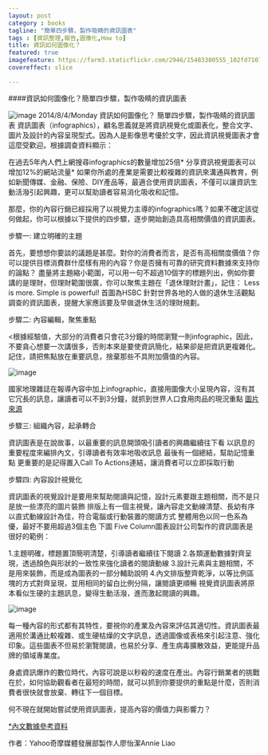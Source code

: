 ```yaml
---
layout: post
category : books 
tagline: "簡單四步驟，製作吸睛的資訊圖表"
tags : [資訊整理,報告,圖像化,How to]
title: 資訊如何圖像化？
featured: true
imagefeature: https://farm3.staticflickr.com/2946/15483380555_102fd71073_o.jpg
covereffect: slice

---
```

####資訊如何圖像化？簡單四步驟，製作吸睛的資訊圖表
 
 ![image](https://farm4.staticflickr.com/3927/15296446250_1c1554fcaa_o.jpg)
2014/8/4/Monday 
資訊如何圖像化？
簡單四步驟，製作吸睛的資訊圖表
資訊圖表（infographics），顧名思義就是將資訊視覺化或圖表化，整合文字、圖片及設計的內容呈現型式。因為人是影像思考優於文字，因此資訊視覺圖表才會這麼受歡迎。根據調查資料顯示：

在過去5年內人們上網搜尋infographics的數量增加25倍*
分享資訊視覺圖表可以增加12%的網站流量*
如果你所處的產業是需要比較複雜的資訊來溝通與教育，例如新聞傳媒、金融、保險、DIY產品等，最適合使用資訊圖表，不僅可以讓資訊生動活潑引起興趣，更可以幫助讀者容易消化吸收和記憶。

那麼，你的內容行銷已經採用了以視覺力主導的infographics嗎？如果不確定該從何做起，你可以根據以下提供的四步驟，逐步開始創造具高相關價值的資訊圖表。



步驟一: 建立明確的主題

首先，要想想你要談的議題是甚麼。對你的消費者而言，是否有高相關度價值？你可以提供目標消費群什麼樣有用的內容？你是否擁有可靠的研究資料數據來支持你的論點？
盡量將主題縮小範圍，可以用一句不超過10個字的標題列出，例如你要講的是理財，但理財範圍很廣，你可以聚焦主題在「退休理財計畫」，記住： Less is more. Simple is powerful!
首圖為HSBC 針對世界各地的人做的退休生活觀點調查的資訊圖表，提醒大家應該要及早做退休生活的理財規劃。



步驟二: 內容編輯，聚焦重點

<根據經驗值，大部分的消費者只會花3分鐘的時間瀏覽一則infographic，因此，不要貪心想要一次講很多，否則本來是要使資訊簡化，結果卻是把資訊更複雜化。記住，請把焦點放在重要訊息，捨棄那些不具附加價值的內容。

![image](https://farm3.staticflickr.com/2950/15296449750_b07dd8d3d7_o.jpg)

國家地理雜誌在報導內容中加上infographic，直接用圖像大小呈現內容，沒有其它冗長的訊息，讓讀者可以不到3分鐘，就抓到世界人口食用肉品的現況重點
[圖片來源](http://visual.ly/food-thought)



步驟三: 組織內容，起承轉合

資訊圖表是在說故事，以最重要的訊息開頭吸引讀者的興趣繼續往下看
以訊息的重要程度來編排內文，引導讀者有效率地吸收訊息
最後有一個總結，幫助記憶重點
更重要的是記得置入Call To Actions連結，讓消費者可以立即採取行動


步驟四: 內容設計視覺化

資訊圖表的視覺設計是要用來幫助閱讀與記憶，設計元素要跟主題相關，而不是只是放一些漂亮的圖片裝飾
排版上有一個主視覺，讓內容走文動線清楚、長幼有序
以直式動線設計為佳，符合電腦或行動裝置的閱讀方式
整體用色以同一色系為優，最好不要用超過3個主色
下圖 Five Column圖表設計公司製作的資訊圖表是很好的範例：

1.主題明確，標題置頂簡明清楚，引導讀者繼續往下閱讀
2.各類運動數據對齊呈現，透過顏色與形狀的一致性來強化讀者的閱讀動線
3.設計元素與主題相關，不是用來裝飾，而是成為圖表的一部分輔助說明
4.內文排版整齊乾淨，以等比例區塊的方式對齊呈現，並用相同的留白比例分隔，讓閱讀更順暢
視覺資訊圖表將原本看似生硬的主題訊息，變得生動活潑，進而激起閱讀的興趣。

![image](https://farm3.staticflickr.com/2948/15296597527_738fc32a0d_o.jpg)


每一種內容的形式都有其特性，要視你的產業及內容來評估其適切性。資訊圖表最適用於溝通比較複雜、或生硬枯燥的文字訊息，透過圖像或表格來引起注意、強化印象。這些圖表不但易於瀏覽閱讀，也易於分享、產生病毒擴散效益，更能提升品牌的領域專業度。

身處資訊爆炸的數位時代，內容可說是以秒殺的速度在產出。內容行銷業者的挑戰在於，如何協助觀看者在最短的時間，就可以抓到你要提供的重點是什麼，否則消費者很快就會放棄、轉往下一個目標。

何不現在就開始嘗試使用資訊圖表，提高內容的價值力與影響力？



[*內文數據參考資料
](http://blog.slideshare.net/2013/12/16/5-steps-to-creating-a-powerful-infographic/)


作者：Yahoo奇摩媒體發展部製作人廖怡潔Annie Liao